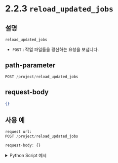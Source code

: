 ﻿# 2.2.3 `reload_updated_jobs`

## 설명

`reload_updated_jobs`

- `POST` : 작업 파일들을 갱신하는 요청을 보냅니다.

## path-parameter

```python
POST /project/reload_updated_jobs
```

## request-body

```json
{}
```

## 사용 예

```python
request url:
POST /project/reload_updated_jobs

request-body: {}
```
<details><summary>Python Script 예시</summary>

- 응답되는 HTTP 상태 코드는 [이곳](https://developer.mozilla.org/en-US/docs/Web/HTTP/Status/200)을 참조해주십시오.
```python
# test.py
import requests 

def post_reload_updated_jobs() -> int:
    base_url       = 'http://192.168.1.150:8888'
    path_parameter = '/project/reload_updated_jobs'
    head           = {'Content-Type': 'application/json; charset=utf-8'}
    body           = {}

    response = requests.post(url = base_url + path_parameter, headers = head, json = body)

    return response.status_code

print(f"response: {post_reload_updated_jobs()}")
```
```sh
$python test.py
response: 200 
```
</details>
